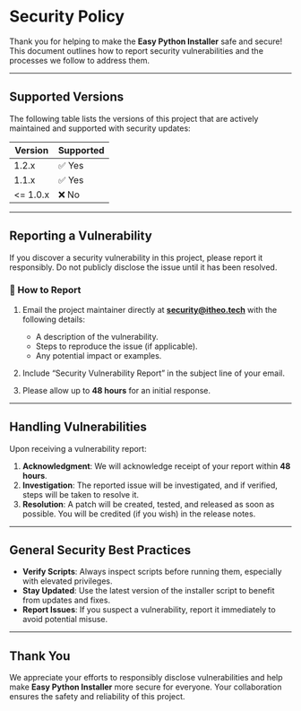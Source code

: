 # Security Policy

Thank you for helping to make the **Easy Python Installer** safe and secure! This document outlines how to report security vulnerabilities and the processes we follow to address them.

---

## Supported Versions

The following table lists the versions of this project that are actively maintained and supported with security updates:

| Version  | Supported          |
|----------|--------------------|
| 1.2.x    | ✅ Yes             |
| 1.1.x    | ✅ Yes             |
| <= 1.0.x | ❌ No              |

---

## Reporting a Vulnerability

If you discover a security vulnerability in this project, please report it responsibly. Do not publicly disclose the issue until it has been resolved.

### 📩 How to Report
1. Email the project maintainer directly at **security@itheo.tech** with the following details:
   - A description of the vulnerability.
   - Steps to reproduce the issue (if applicable).
   - Any potential impact or examples.

2. Include “Security Vulnerability Report” in the subject line of your email.

3. Please allow up to **48 hours** for an initial response.

---

## Handling Vulnerabilities

Upon receiving a vulnerability report:
1. **Acknowledgment**: We will acknowledge receipt of your report within **48 hours**.
2. **Investigation**: The reported issue will be investigated, and if verified, steps will be taken to resolve it.
3. **Resolution**: A patch will be created, tested, and released as soon as possible. You will be credited (if you wish) in the release notes.

---

## General Security Best Practices

- **Verify Scripts**: Always inspect scripts before running them, especially with elevated privileges.
- **Stay Updated**: Use the latest version of the installer script to benefit from updates and fixes.
- **Report Issues**: If you suspect a vulnerability, report it immediately to avoid potential misuse.

---

## Thank You

We appreciate your efforts to responsibly disclose vulnerabilities and help make **Easy Python Installer** more secure for everyone. Your collaboration ensures the safety and reliability of this project.
